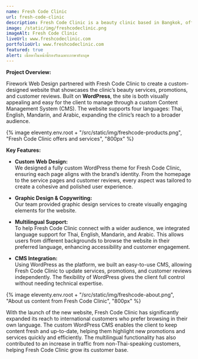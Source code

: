 ```yaml
---
name: Fresh Code Clinic
url: fresh-code-clinic
description: Fresh Code Clinic is a beauty clinic based in Bangkok, offering services such as facial treatments, body treatments, and hair removal.
image: /static/img/freshcodeclinic.png
imageAlt: Fresh Code Clinic
liveUrl: www.freshcodeclinic.com
portfolioUrl: www.freshcodeclinic.com
featured: true
alert: เนื้อหาในหน้านี้รองรับเฉพาะภาษาอังกฤษ
---
```


**Project Overview:**

Firework Web Design partnered with Fresh Code Clinic to create a custom-designed website that showcases the clinic’s beauty services, promotions, and customer reviews. Built on **WordPress**, the site is both visually appealing and easy for the client to manage through a custom Content Management System (CMS). The website supports four languages: Thai, English, Mandarin, and Arabic, expanding the clinic’s reach to a broader audience.

{% image eleventy.env.root + "/src/static/img/freshcode-products.png", "Fresh Code Clinic offers and services", "800px" %}

**Key Features:**

- **Custom Web Design:**  
  We designed a fully custom WordPress theme for Fresh Code Clinic, ensuring each page aligns with the brand’s identity. From the homepage to the service pages and customer reviews, every aspect was tailored to create a cohesive and polished user experience.

- **Graphic Design & Copywriting:**  
  Our team provided graphic design services to create visually engaging elements for the website.

- **Multilingual Support:**  
  To help Fresh Code Clinic connect with a wider audience, we integrated language support for Thai, English, Mandarin, and Arabic. This allows users from different backgrounds to browse the website in their preferred language, enhancing accessibility and customer engagement.

- **CMS Integration:**  
  Using WordPress as the platform, we built an easy-to-use CMS, allowing Fresh Code Clinic to update services, promotions, and customer reviews independently. The flexibility of WordPress gives the client full control without needing technical expertise.

{% image eleventy.env.root + "/src/static/img/freshcode-about.png", "About us content from Fresh Code Clinic", "800px" %}

With the launch of the new website, Fresh Code Clinic has significantly expanded its reach to international customers who prefer browsing in their own language. The custom WordPress CMS enables the client to keep content fresh and up-to-date, helping them highlight new promotions and services quickly and efficiently. The multilingual functionality has also contributed to an increase in traffic from non-Thai-speaking customers, helping Fresh Code Clinic grow its customer base.
